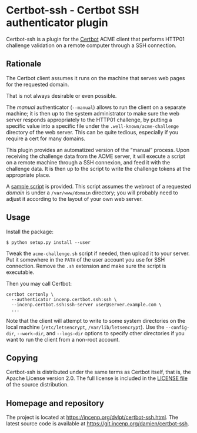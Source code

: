 Certbot-ssh - Certbot SSH authenticator plugin
==============================================

Certbot-ssh is a plugin for the
[Certbot](https://github.com/certbot/certbot) ACME client that performs
HTTP01 challenge validation on a remote computer through a SSH
connection.

Rationale
---------
The Certbot client assumes it runs on the machine that serves web pages
for the requested domain.

That is not always desirable or even possible.

The *manual* authenticator (`--manual`) allows to run the client on a
separate machine; it is then up to the system administrator to make sure
the web server responds appropriately to the HTTP01 challenge, by
putting a specific value into a specific file under the
`.well-known/acme-challenge` directory of the web server. This can be
quite tedious, especially if you require a cert for many domains.

This plugin provides an automatized version of the “manual” process.
Upon receiving the challenge data from the ACME server, it will execute
a script on a remote machine through a SSH connexion, and feed it with
the challenge data. It is then up to the script to write the challenge
tokens at the appropriate place.

A [sample script](incenp/certbot/acme-challenge.sh) is provided. This
script assumes the webroot of a requested *domain* is under a
`/var/www/domain` directory; you will probably need to adjust it
according to the layout of your own web server.

Usage
-----
Install the package:

    $ python setup.py install --user

Tweak the `acme-challenge.sh` script if needed, then upload it to your
server. Put it somewhere in the `PATH` of the user account you use for
SSH connection. Remove the `.sh` extension and make sure the script is
executable.

Then you may call Certbot:

    certbot certonly \
      --authenticator incenp.certbot.ssh:ssh \
      --incenp.certbot.ssh:ssh-server user@server.example.com \
      ...

Note that the client will attempt to write to some system directories on
the local machine (`/etc/letsencrypt`, `/var/lib/letsencrypt`). Use the
`--config-dir`, `--work-dir`, and `--logs-dir` options to specify other
directories if you want to run the client from a non-root account.


Copying
-------
Certbot-ssh is distributed under the same terms as Certbot itself, that
is, the Apache License version 2.0. The full license is included in the
[LICENSE file](LICENSE) of the source distribution.


Homepage and repository
-----------------------
The project is located at https://incenp.org/dvlpt/certbot-ssh.html. The
latest source code is available at https://git.incenp.org/damien/certbot-ssh.
